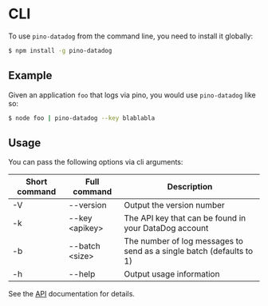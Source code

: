 # CLI

To use `pino-datadog` from the command line, you need to install it globally:

```bash
$ npm install -g pino-datadog
```

## Example

Given an application `foo` that logs via pino, you would use `pino-datadog` like so:

```bash
$ node foo | pino-datadog --key blablabla
```

## Usage

You can pass the following options via cli arguments:

| Short command | Full command | Description |
| ------------- | ------------ |-------------|
| -V | --version | Output the version number |
| -k | --key &lt;apikey&gt; | The API key that can be found in your DataDog account |
| -b | --batch &lt;size&gt; | The number of log messages to send as a single batch (defaults to 1) |
| -h | --help | Output usage information |

See the [API](./API.md) documentation for details.
